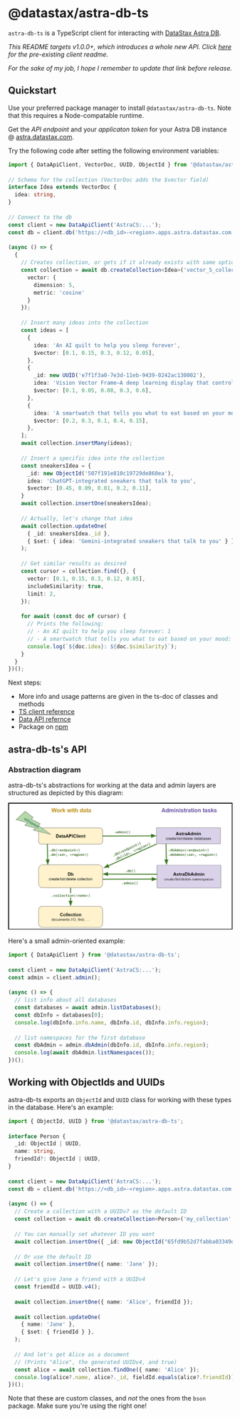 # @datastax/astra-db-ts

`astra-db-ts` is a TypeScript client for interacting with [DataStax Astra DB](https://astra.datastax.com/signup).

*This README targets v1.0.0+, which introduces a whole new API. Click [here](https://www.youtube.com/watch?v=dQw4w9WgXcQ) for the pre-existing client readme.*

*For the sake of my job, I hope I remember to update that link before release.*

## Quickstart

Use your preferred package manager to install `@datastax/astra-db-ts`. Note that this requires a Node-compatable runtime.

Get the *API endpoint* and your *applicaton token* for your Astra DB instance @ [astra.datastax.com](https://astra.datastax.com).

Try the following code after setting the following environment variables:

```typescript
import { DataApiClient, VectorDoc, UUID, ObjectId } from '@datastax/astra-db-ts';

// Schema for the collection (VectorDoc adds the $vector field)
interface Idea extends VectorDoc {
  idea: string,
}

// Connect to the db
const client = new DataApiClient('AstraCS:...');
const db = client.db('https://<db_id>-<region>.apps.astra.datastax.com');

(async () => {
  {
    // Creates collection, or gets if it already exists with same options
    const collection = await db.createCollection<Idea>('vector_5_collection', {
      vector: {
        dimension: 5,
        metric: 'cosine'
      }
    });

    // Insert many ideas into the collection
    const ideas = [
      {
        idea: 'An AI quilt to help you sleep forever',
        $vector: [0.1, 0.15, 0.3, 0.12, 0.05],
      },
      {
        _id: new UUID('e7f1f3a0-7e3d-11eb-9439-0242ac130002'),
        idea: 'Vision Vector Frame—A deep learning display that controls your mood',
        $vector: [0.1, 0.05, 0.08, 0.3, 0.6],
      },
      {
        idea: 'A smartwatch that tells you what to eat based on your mood',
        $vector: [0.2, 0.3, 0.1, 0.4, 0.15],
      },
    ];
    await collection.insertMany(ideas);

    // Insert a specific idea into the collection
    const sneakersIdea = {
      _id: new ObjectId('507f191e810c19729de860ea'),
      idea: 'ChatGPT-integrated sneakers that talk to you',
      $vector: [0.45, 0.09, 0.01, 0.2, 0.11],
    }
    await collection.insertOne(sneakersIdea);

    // Actually, let's change that idea
    await collection.updateOne(
      { _id: sneakersIdea._id },
      { $set: { idea: 'Gemini-integrated sneakers that talk to you' } },
    );

    // Get similar results as desired
    const cursor = collection.find({}, {
      vector: [0.1, 0.15, 0.3, 0.12, 0.05],
      includeSimilarity: true,
      limit: 2,
    });

    for await (const doc of cursor) {
      // Prints the following:
      // - An AI quilt to help you sleep forever: 1
      // - A smartwatch that tells you what to eat based on your mood: 0.85490346
      console.log(`${doc.idea}: ${doc.$similarity}`);
    }
  }
})();
```

Next steps:
- More info and usage patterns are given in the ts-doc of classes and methods
- [TS client reference](https://docs.datastax.com/en/astra/astra-db-vector/clients/typescript.html)
- [Data API refernce](https://docs.datastax.com/en/astra/astra-db-vector/api-reference/data-api-commands.html)
- Package on [npm](https://www.npmjs.com/package/@datastax/astra-db-ts)

## astra-db-ts's API

### Abstraction diagram

astra-db-ts's abstractions for working at the data and admin layers are structured as depicted by this diagram:

![Class hierarchy diagram](assets/imgs/class-hierarchy.png)

Here's a small admin-oriented example:

```typescript
import { DataApiClient } from '@datastax/astra-db-ts';

const client = new DataApiClient('AstraCS:...');
const admin = client.admin();

(async () => {
  // list info about all databases
  const databases = await admin.listDatabases();
  const dbInfo = databases[0];
  console.log(dbInfo.info.name, dbInfo.id, dbInfo.info.region);

  // list namespaces for the first database
  const dbAdmin = admin.dbAdmin(dbInfo.id, dbInfo.info.region);
  console.log(await dbAdmin.listNamespaces());
})();
```

## Working with ObjectIds and UUIDs

astra-db-ts exports an `ObjectId` and `UUID` class for working with these types in the database. Here's an example:

```typescript
import { ObjectId, UUID } from '@datastax/astra-db-ts';

interface Person {
  _id: ObjectId | UUID,
  name: string,
  friendId?: ObjectId | UUID,
}

const client = new DataApiClient('AstraCS:...');
const db = client.db('https://<db_id>-<region>.apps.astra.datastax.com');

(async () => {
  // Create a collection with a UUIDv7 as the default ID
  const collection = await db.createCollection<Person>('my_collection', { defaultId: { type: 'uuidv7' } });
  
  // You can manually set whatever ID you want
  await collection.insertOne({ _id: new ObjectId("65fd9b52d7fabba03349d013"), name: 'John' });
  
  // Or use the default ID
  await collection.insertOne({ name: 'Jane' });
  
  // Let's give Jane a friend with a UUIDv4 
  const friendId = UUID.v4();
  
  await collection.insertOne({ name: 'Alice', friendId });
  
  await collection.updateOne(
    { name: 'Jane' },
    { $set: { friendId } },
  );
  
  // And let's get Alice as a document
  // (Prints "Alice", the generated UUIDv4, and true)
  const alice = await collection.findOne({ name: 'Alice' });
  console.log(alice?.name, alice?._id, fieldId.equals(alice?.friendId));
})();
```

Note that these are custom classes, and *not* the ones from the `bson` package. Make sure you're using the right one!
